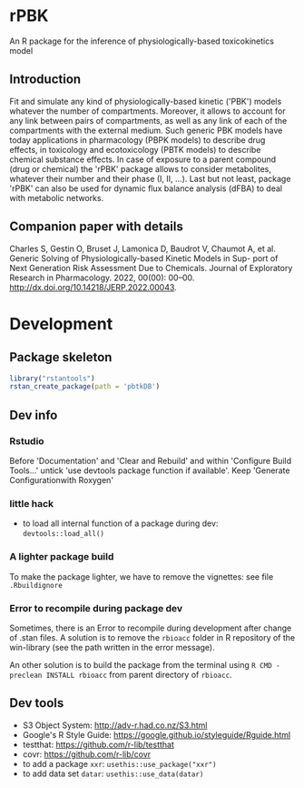# rPBK

An R package for the inference of physiologically-based toxicokinetics model

## Introduction

Fit and simulate any kind of physiologically-based kinetic ('PBK') models whatever the number of compartments. Moreover, it allows to account for any link between pairs of compartments, as well as any link of each of the compartments with the external medium. Such generic PBK models have today applications in pharmacology (PBPK models) to describe drug effects, in toxicology and ecotoxicology (PBTK models) to describe chemical substance effects. In case of exposure to a parent compound (drug or chemical) the 'rPBK' package allows to consider metabolites, whatever their number and their phase (I, II, ...). Last but not least, package 'rPBK' can also be used for dynamic flux balance analysis (dFBA) to deal with metabolic networks.

## Companion paper with details

Charles S, Gestin O, Bruset J, Lamonica D, Baudrot V, Chaumot A, et al. Generic Solving of Physiologically-based Kinetic Models in Sup- port of Next Generation Risk Assessment Due to Chemicals. Journal of Exploratory Research in Pharmacology. 2022, 00(00): 00–00. http://dx.doi.org/10.14218/JERP.2022.00043.

# Development

## Package skeleton

```R
library("rstantools")
rstan_create_package(path = 'pbtkDB')
```

## Dev info

### Rstudio

Before 'Documentation' and 'Clear and Rebuild' and within 'Configure Build Tools...'
untick 'use devtools package function if available'.
Keep 'Generate Configurationwith Roxygen'

### little hack

- to load all internal function of a package during dev: `devtools::load_all()`

### A lighter package build

To make the package lighter, we have to remove the vignettes: see file `.Rbuildignore`

### Error to recompile during package dev

Sometimes, there is an Error to recompile during development after change of .stan files.
A solution is to remove the `rbioacc` folder in R repository of the win-library (see the path written in the error message).

An other solution is to build the package from the terminal using `R CMD -preclean INSTALL rbioacc` from parent directory of `rbioacc`.


## Dev tools

- S3 Object System: http://adv-r.had.co.nz/S3.html
- Google's R Style Guide: https://google.github.io/styleguide/Rguide.html
- testthat: https://github.com/r-lib/testthat
- covr: https://github.com/r-lib/covr
- to add a package `xxr`: `usethis::use_package("xxr")`
- to add data set `datar`: `usethis::use_data(datar)`



